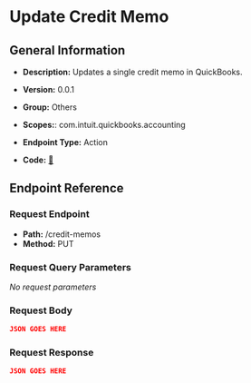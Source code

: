 # Update Credit Memo

## General Information

- **Description:** Updates a single credit memo in QuickBooks.

- **Version:** 0.0.1
- **Group:** Others
- **Scopes:**: com.intuit.quickbooks.accounting
- **Endpoint Type:** Action
- **Code:** [🔗](https://github.com/NangoHQ/integration-templates/tree/main/integrations/quickbooks-sandbox/actions/update-credit-memo.ts)

## Endpoint Reference

### Request Endpoint

- **Path:** /credit-memos
- **Method:** PUT

### Request Query Parameters

_No request parameters_

### Request Body

```json
JSON GOES HERE
```

### Request Response

```json
JSON GOES HERE
```
